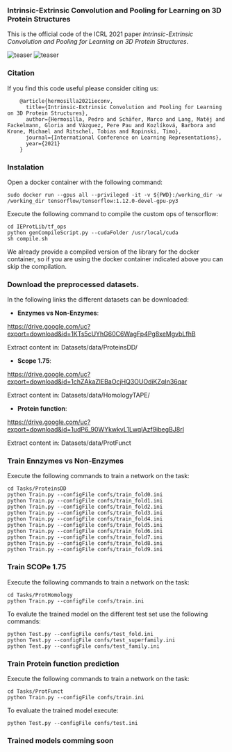 ### Intrinsic-Extrinsic Convolution and Pooling for Learning on 3D Protein Structures

This is the official code of the ICRL 2021 paper *Intrinsic-Extrinsic Convolution and Pooling for Learning on 3D Protein Structures*.

![teaser](https://github.com/phermosilla/IEConv_proteins/blob/master/imgs/conv.png)
![teaser](https://github.com/phermosilla/IEConv_proteins/blob/master/imgs/pooling.png)

### Citation

If you find this code useful please consider citing us:

        @article{hermosilla2021ieconv,
          title={Intrinsic-Extrinsic Convolution and Pooling for Learning on 3D Protein Structures},
          author={Hermosilla, Pedro and Schäfer, Marco and Lang, Matěj and Fackelmann, Gloria and Vázquez, Pere Pau and Kozlíková, Barbora and Krone, Michael and Ritschel, Tobias and Ropinski, Timo},
          journal={International Conference on Learning Representations},
          year={2021}
        }

### Instalation

Open a docker container with the following command:

    sudo docker run --gpus all --privileged -it -v ${PWD}:/working_dir -w /working_dir tensorflow/tensorflow:1.12.0-devel-gpu-py3

Execute the following command to compile the custom ops of tensorflow:

    cd IEProtLib/tf_ops
    python genCompileScript.py --cudaFolder /usr/local/cuda
    sh compile.sh

We already provide a compiled version of the library for the docker container, so if you are using the docker container indicated above you can skip the compilation.


### Download the preprocessed datasets.

In the following links the different datasets can be downloaded:

* **Enzymes vs Non-Enzymes**: 

https://drive.google.com/uc?export=download&id=1KTs5cUYhG60C6WagFp4Pg8xeMgvbLfhB

Extract content in: Datasets/data/ProteinsDD/


* **Scope 1.75**:

https://drive.google.com/uc?export=download&id=1chZAkaZlEBaOcjHQ3OUOdiKZqIn36qar

Extract content in: Datasets/data/HomologyTAPE/

* **Protein function**:

https://drive.google.com/uc?export=download&id=1udP6_90WYkwkvL1LwqIAzf9ibegBJ8rI

Extract content in: Datasets/data/ProtFunct


### Train Ennzymes vs Non-Enzymes

Execute the following commands to train a network on the task:

    cd Tasks/ProteinsDD
    python Train.py --configFile confs/train_fold0.ini
    python Train.py --configFile confs/train_fold1.ini
    python Train.py --configFile confs/train_fold2.ini
    python Train.py --configFile confs/train_fold3.ini
    python Train.py --configFile confs/train_fold4.ini
    python Train.py --configFile confs/train_fold5.ini
    python Train.py --configFile confs/train_fold6.ini
    python Train.py --configFile confs/train_fold7.ini
    python Train.py --configFile confs/train_fold8.ini
    python Train.py --configFile confs/train_fold9.ini

### Train SCOPe 1.75

Execute the following commands to train a network on the task:

    cd Tasks/ProtHomology
    python Train.py --configFile confs/train.ini

To evalute the trained model on the different test set use the following commands:

    python Test.py --configFile confs/test_fold.ini
    python Test.py --configFile confs/test_superfamily.ini
    python Test.py --configFile confs/test_family.ini

### Train Protein function prediction

Execute the following commands to train a network on the task:

    cd Tasks/ProtFunct
    python Train.py --configFile confs/train.ini

To evaluate the trained model execute:

    python Test.py --configFile confs/test.ini

### Trained models comming soon
